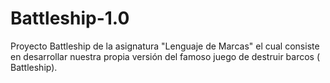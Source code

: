 # Battleship-1.0

Proyecto Battleship de la asignatura "Lenguaje de Marcas" el cual consiste en desarrollar nuestra propia versión
del famoso juego de destruir barcos ( Battleship).
